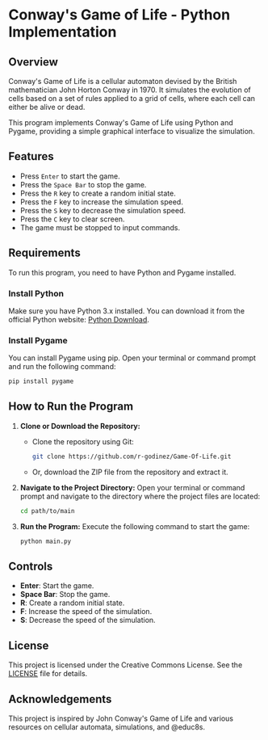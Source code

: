 # Conway's Game of Life - Python Implementation

## Overview

Conway's Game of Life is a cellular automaton devised by the British mathematician John Horton Conway in 1970. It simulates the evolution of cells based on a set of rules applied to a grid of cells, where each cell can either be alive or dead.

This program implements Conway's Game of Life using Python and Pygame, providing a simple graphical interface to visualize the simulation.

## Features

- Press `Enter` to start the game.
- Press the `Space Bar` to stop the game.
- Press the `R` key to create a random initial state.
- Press the `F` key to increase the simulation speed.
- Press the `S` key to decrease the simulation speed.
- Press the `C` key to clear screen.
- The game must be stopped to input commands.

## Requirements

To run this program, you need to have Python and Pygame installed. 

### Install Python

Make sure you have Python 3.x installed. You can download it from the official Python website: [Python Download](https://www.python.org/downloads/).

### Install Pygame

You can install Pygame using pip. Open your terminal or command prompt and run the following command:

```bash
pip install pygame
```

## How to Run the Program

1. **Clone or Download the Repository:**
   - Clone the repository using Git:
     ```bash
     git clone https://github.com/r-godinez/Game-Of-Life.git
     ```
   - Or, download the ZIP file from the repository and extract it.

2. **Navigate to the Project Directory:**
   Open your terminal or command prompt and navigate to the directory where the project files are located:
   ```bash
   cd path/to/main
   ```

3. **Run the Program:**
   Execute the following command to start the game:
   ```bash
   python main.py
   ```

## Controls

- **Enter**: Start the game.
- **Space Bar**: Stop the game.
- **R**: Create a random initial state.
- **F**: Increase the speed of the simulation.
- **S**: Decrease the speed of the simulation.

## License

This project is licensed under the Creative Commons License. See the [LICENSE](LICENSE) file for details.

## Acknowledgements

This project is inspired by John Conway's Game of Life and various resources on cellular automata, simulations, and @educ8s.
